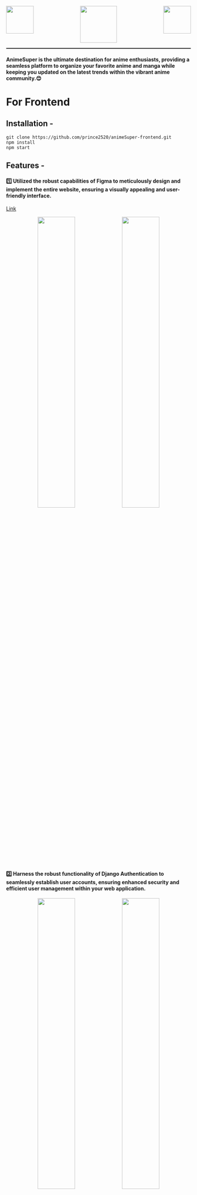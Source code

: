 <p align="center" >
   <img align=left height="75"  src="https://github.com/prince2520/animesuper/assets/68547999/4e8b9d99-1d13-4f76-93b3-eadd9c96738a">
   <img height="100" src="https://user-images.githubusercontent.com/68547999/229590865-45614c46-a5c2-4bb0-8851-e423d457369b.jpg">
   <img  align=right height="75" src="https://github.com/prince2520/animesuper/assets/68547999/51d4fcfc-e70d-4422-9e80-59284f1d34e7">
</p>


<hr style="border:1px solid gray">

#### AnimeSuper is the ultimate destination for anime enthusiasts, providing a seamless platform to organize your favorite anime and manga while keeping you updated on the latest trends within the vibrant anime community.😊


# For Frontend

## Installation - 

```
git clone https://github.com/prince2520/animeSuper-frontend.git
npm install  
npm start     
```
## Features -

#### 1️⃣ Utilized the robust capabilities of Figma to meticulously design and implement the entire website, ensuring a visually appealing and user-friendly interface.
 [Link](https://www.figma.com/file/hceRTLfnSDUt1bUrgR47Q0/Anime-Project?node-id=3-75) 
<p align="center">
  <img width="45%" src="https://user-images.githubusercontent.com/68547999/229492141-ea8888d2-bb79-43fb-a8cf-865ac84ea0c6.png">
  <img width="45%" src="https://user-images.githubusercontent.com/68547999/229492362-a0a9a6cf-80f0-4bb5-9259-6afc7f4d0a19.png">
</p>


#### 2️⃣ Harness the robust functionality of Django Authentication to seamlessly establish user accounts, ensuring enhanced security and efficient user management within your web application.
<p align="center">
  <img width="45%" src="https://user-images.githubusercontent.com/68547999/229362814-4239d3d6-5242-4c16-9b0e-9d23137a1762.png">
  <img width="45%" src="https://user-images.githubusercontent.com/68547999/229362839-85de1d17-8567-47b9-8481-ac60995dbd26.png">
</p>

#### 3️⃣ Effortlessly enrich your user experience by seamlessly incorporating the functionality to add anime and manga to your personalized favorite list within the application's framework.
<p align="center">
  <img width="45%" src="https://user-images.githubusercontent.com/68547999/229363102-6b8d7071-da49-46f7-8c22-1c101363d6c1.png">
  <img width="45%" src="https://user-images.githubusercontent.com/68547999/229363133-2898be81-40be-4a50-918f-828f3c366981.png">
</p>


#### 4️⃣ Enhance your browsing experience by seamlessly integrating the capability to include anime and manga into your dynamic watchlist within the application's framework.
<p align="center">
  <img width="45%" src="https://user-images.githubusercontent.com/68547999/229363247-1243df6f-ad1a-406a-b7ed-4662412dc145.png">
  <img width="45%" src="https://user-images.githubusercontent.com/68547999/229363286-bbdb561e-b4b0-4691-bb8e-f19d8e76217b.png">
</p>

#### 5️⃣ Empower users with complete control over their profiles by seamlessly incorporating the functionality to edit personal information and securely store profile images in Firebase Storage, leveraging its robust cloud storage capabilities.
<p align="center">
  <img width="45%" src="https://user-images.githubusercontent.com/68547999/229363390-7e0ec32f-f4b9-445d-82c3-a9da7ef359a5.png">
  <img width="45%" src="https://user-images.githubusercontent.com/68547999/229363421-5f4a7623-475a-4ecb-8a17-ea530f792d9a.png">
</p>

#### 6️⃣ Efficiently administer and organize your anime and manga lists, effortlessly updating status and staying informed with real-time updates from the thriving anime community, all within a seamlessly integrated platform. 
<p align="center">
  <img width="45%" src="https://user-images.githubusercontent.com/68547999/229363451-1cc93aa3-cd6b-46d3-ab10-710232e9682a.png">
  <img width="45%" src="https://user-images.githubusercontent.com/68547999/229363472-733adae3-0622-4680-8ceb-db1e24f11e51.png">
</p>


#### 7️⃣ Achieve optimal user experience across various devices by implementing responsive design techniques using Media Queries, ensuring the website dynamically adapts its layout and functionality based on screen sizes and resolutions.
<p align="center">
  <img width="20%" src="https://github.com/prince2520/animeSuper/assets/68547999/6eac8070-4caa-49a2-9d4c-8586f9a14449">
  <img width="20%" src="https://github.com/prince2520/animeSuper/assets/68547999/e40728f9-93b6-468a-8696-85c2618e23fc">
  <img width="20%" src="https://github.com/prince2520/animeSuper/assets/68547999/6275c820-0880-404f-919b-a977cc90be56">
  <img width="20%" src="https://github.com/prince2520/animeSuper/assets/68547999/b62d307f-9c38-4308-82c9-f151de17983f">
</p>

# For Backend

## Installation -
```
git clone https://github.com/prince2520/animeSuper-backend.git
pip install -r requirements.txt 
py manage.py runserver
```

## API Endpoints -

#### Authentication Endpoints -

| endpoint     | query      | body     | description |
| -------------- | ------------- | ----------- |------------------------------ |
| authentication/signup |      -    | username, email, password, confirmPassword | to signup account  |
| authentication/signin |      -    | email, password      | to login account  |
| authentication/profile-detail | email          | -         | get profile detail  |
| authentication/profile-satistics |   email       | -         | get statistics of manga/anime of the user|
| authentication/edit-profile |    -      | email         | get statistics of manga/anime of the user|

#### Anime/Manga Endpoints -

| endpoint     | query      | body     | description |
| -------------- | ------------- | ----------- |------------------------------ |
| animeManga/animeManga-list | category, rank_type, limit          | -         | get the list of anime/manga according to ranking |
| animeManga/animeManga-detail/<int:animeID> | category          |  -        | get the detail of the anime/manga  |
| animeManga/animeManga-search |  animeMangaName        |       -   | search and get the result  |

#### Watchlist Endpoints -

| endpoint     | query      | body     | description |
| -------------- | ------------- | ----------- |------------------------------ |
| my_watchlist/add-watchlist-item |      -    |email, category, category_id, img_url, title, num_episode_or_chapter, media_type          | add anime/manga to watchlist of user |
| my_watchlist/get-watchlist-list |  email    |      -    | get the complete list of watchlist of user |
| my_watchlist/delete-watchlist-item |email, categoryId          |   -       | delete the anime/manga from the watchlist  |
| my_watchlist/edit-watchlist-item|     -     | email, category_id, status, progress         | edit the status of anime/manga  |

#### Favorite list Endpoints -

| endpoint     | query      | body     | description |
| -------------- | ------------- | ----------- |------------------------------ |
| my_favorite/add-item-favorite |   -     |email, category_id, category, img_url, title, score, year, num_episode_chapter, media_type          | add anime/manga to favorite list |
| my_favorite/get-favorite-list |    email      |     -     | get the complete list of favoritelist of user   |
| my_favorite/delete-favorite-item | email, categoryId, category |   -    | delete the anime/manga from the favoritelist  |


# Technologies used -
#### For Frontend - 
* [React](https://react.dev/)
* [Figma](https://www.figma.com/)
* [Iconify](https://iconify.design/)
* [React Intersection Observer](https://www.npmjs.com/package/react-intersection-observer)
* [Redux Toolkit](https://redux-toolkit.js.org/)
* [Swiper](https://swiperjs.com/)
* [React Image File Resizer](https://www.npmjs.com/package/react-image-file-resizer)
* [Firebase](https://firebase.google.com/)

#### For Backend -
* [Django](https://www.djangoproject.com/)
* [Django Rest Framework](https://www.django-rest-framework.org/)
* [MyAnimelist API](https://myanimelist.net/apiconfig/references/api/v2)

# Demo 
[Youtube Link](https://www.youtube.com/watch?v=Y-R6vcsiS_M&ab_channel=029Prince)

https://user-images.githubusercontent.com/68547999/229545341-e9e0bb48-874a-4659-afe1-420c45d873a5.mp4



